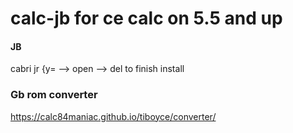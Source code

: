 # calc-jb for ce calc on 5.5 and up

#### JB

cabri jr {y= --> open --> del to finish install

### Gb rom converter

https://calc84maniac.github.io/tiboyce/converter/
